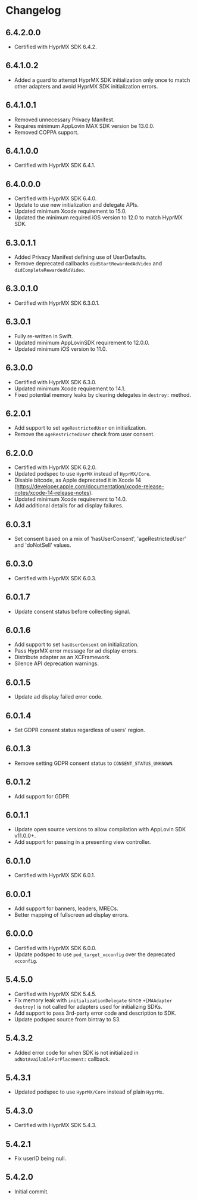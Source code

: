 # Changelog

## 6.4.2.0.0
* Certified with HyprMX SDK 6.4.2.

## 6.4.1.0.2
* Added a guard to attempt HyprMX SDK initialization only once to match other adapters and avoid HyprMX SDK initialization errors.

## 6.4.1.0.1
* Removed unnecessary Privacy Manifest.
* Requires minimum AppLovin MAX SDK version be 13.0.0.
* Removed COPPA support.

## 6.4.1.0.0
* Certified with HyprMX SDK 6.4.1.

## 6.4.0.0.0
* Certified with HyprMX SDK 6.4.0.
* Update to use new initialization and delegate APIs.
* Updated minimum Xcode requirement to 15.0.
* Updated the minimum required iOS version to 12.0 to match HyprMX SDK. 

## 6.3.0.1.1
* Added Privacy Manifest defining use of UserDefaults.
* Remove deprecated callbacks `didStartRewardedAdVideo` and `didCompleteRewardedAdVideo`.

## 6.3.0.1.0
* Certified with HyprMX SDK 6.3.0.1.

## 6.3.0.1
* Fully re-written in Swift.
* Updated minimum AppLovinSDK requirement to 12.0.0.
* Updated minimum iOS version to 11.0.

## 6.3.0.0
* Certified with HyprMX SDK 6.3.0.
* Updated minimum Xcode requirement to 14.1.
* Fixed potential memory leaks by clearing delegates in `destroy:` method.   

## 6.2.0.1
* Add support to set `ageRestrictedUser` on initialization.
* Remove the `ageRestrictedUser` check from user consent.

## 6.2.0.0
* Certified with HyprMX SDK 6.2.0.
* Updated podspec to use `HyprMX` instead of `HyprMX/Core`.
* Disable bitcode, as Apple deprecated it in Xcode 14 (https://developer.apple.com/documentation/xcode-release-notes/xcode-14-release-notes).
* Updated minimum Xcode requirement to 14.0.
* Add additional details for ad display failures. 

## 6.0.3.1
* Set consent based on a mix of 'hasUserConsent', 'ageRestrictedUser' and 'doNotSell' values.

## 6.0.3.0
* Certified with HyprMX SDK 6.0.3.

## 6.0.1.7
* Update consent status before collecting signal. 

## 6.0.1.6
* Add support to set `hasUserConsent` on initialization.
* Pass HyprMX error message for ad display errors.
* Distribute adapter as an XCFramework.
* Silence API deprecation warnings.

## 6.0.1.5
* Update ad display failed error code.

## 6.0.1.4
* Set GDPR consent status regardless of users' region.

## 6.0.1.3
* Remove setting GDPR consent status to `CONSENT_STATUS_UNKNOWN`.

## 6.0.1.2
* Add support for GDPR.

## 6.0.1.1
* Update open source versions to allow compilation with AppLovin SDK v11.0.0+.
* Add support for passing in a presenting view controller.

## 6.0.1.0
* Certified with HyprMX SDK 6.0.1.

## 6.0.0.1
* Add support for banners, leaders, MRECs.
* Better mapping of fullscreen ad display errors.

## 6.0.0.0
* Certified with HyprMX SDK 6.0.0.
* Update podspec to use `pod_target_xcconfig` over the deprecated `xcconfig`.

## 5.4.5.0
* Certified with HyprMX SDK 5.4.5.
* Fix memory leak with `initializationDelegate` since `+[MAAdapter destroy]` is not called for adapters used for initializing SDKs.
* Add support to pass 3rd-party error code and description to SDK.
* Update podspec source from bintray to S3.

## 5.4.3.2
* Added error code for when SDK is not initialized in `adNotAvailableForPlacement:` callback.

## 5.4.3.1
* Updated podspec to use `HyprMX/Core` instead of plain `HyprMx`.

## 5.4.3.0
* Certified with HyprMX SDK 5.4.3.

## 5.4.2.1
* Fix userID being null.

## 5.4.2.0
* Initial commit.
